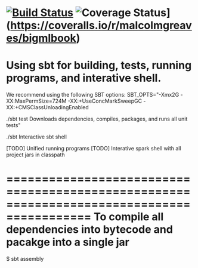 [![Build Status](https://travis-ci.org/malcolmgreaves/bigmlbook.svg?branch=master)](https://travis-ci.org/malcolmgreaves/bigmlbook)
![Coverage Status](https://img.shields.io/coveralls/malcolmgreaves/bigmlbook.svg)](https://coveralls.io/r/malcolmgreaves/bigmlbook)
==========================================================================================
Using sbt for building, tests, running programs, and interative shell.
==========================================================================================

We recommend using the following SBT options:
	 SBT_OPTS="-Xmx2G -XX:MaxPermSize=724M  -XX:+UseConcMarkSweepGC  -XX:+CMSClassUnloadingEnabled

./sbt test
	Downloads dependencies, compiles, packages, and runs all unit tests" 

./sbt
	Interactive sbt shell

[TODO] Unified running programs
[TODO] Interative spark shell with all project jars in classpath

==========================================================================================
To compile all dependencies into bytecode and pacakge into a single jar
==========================================================================================

$ sbt assembly
